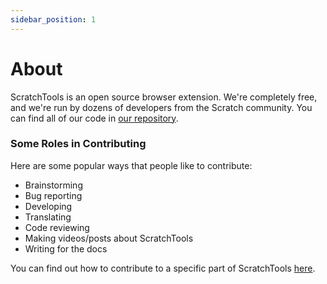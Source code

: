 ```yaml
---
sidebar_position: 1
---
```


# About
ScratchTools is an open source browser extension. We're completely free, and we're run by dozens of developers from the Scratch community. You can find all of our code in [our repository](https://github.com/stforscratch/scratchtools).

### Some Roles in Contributing
Here are some popular ways that people like to contribute:
- Brainstorming
- Bug reporting
- Developing
- Translating
- Code reviewing
- Making videos/posts about ScratchTools
- Writing for the docs

You can find out how to contribute to a specific part of ScratchTools [here](https://docs.scratchtools.app/docs/category/contributing).
